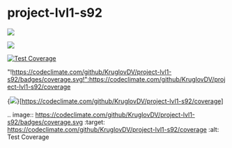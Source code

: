 # project-lvl1-s92

<a href="https://codeclimate.com/github/KruglovDV/project-lvl1-s92"><img src="https://codeclimate.com/github/KruglovDV/project-lvl1-s92/badges/gpa.svg" /></a>

<a href="https://codeclimate.com/github/KruglovDV/project-lvl1-s92"><img src="https://codeclimate.com/github/KruglovDV/project-lvl1-s92/badges/issue_count.svg" /></a>

[![Test Coverage](https://codeclimate.com/github/KruglovDV/project-lvl1-s92/badges/coverage.svg)](https://codeclimate.com/github/KruglovDV/project-lvl1-s92/coverage)

"!https://codeclimate.com/github/KruglovDV/project-lvl1-s92/badges/coverage.svg!":https://codeclimate.com/github/KruglovDV/project-lvl1-s92/coverage

{<img src="https://codeclimate.com/github/KruglovDV/project-lvl1-s92/badges/coverage.svg" />}[https://codeclimate.com/github/KruglovDV/project-lvl1-s92/coverage]

.. image:: https://codeclimate.com/github/KruglovDV/project-lvl1-s92/badges/coverage.svg
   :target: https://codeclimate.com/github/KruglovDV/project-lvl1-s92/coverage
   :alt: Test Coverage


